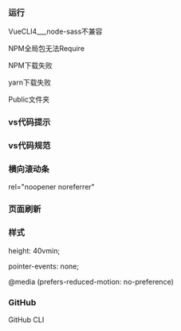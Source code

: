 ### 运行

VueCLI4___node-sass不兼容

NPM全局包无法Require

NPM下载失败

yarn下载失败

Public文件夹

### vs代码提示

### vs代码规范

### 横向滚动条

rel="noopener noreferrer"

### 页面刷新

### 样式

height: 40vmin;

pointer-events: none;

@media (prefers-reduced-motion: no-preference)

### GitHub

GitHub CLI
